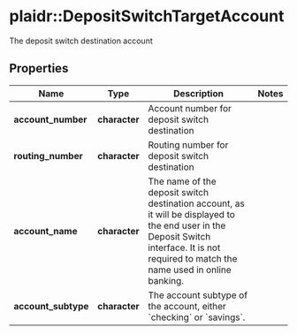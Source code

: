 # plaidr::DepositSwitchTargetAccount

The deposit switch destination account

## Properties
Name | Type | Description | Notes
------------ | ------------- | ------------- | -------------
**account_number** | **character** | Account number for deposit switch destination | 
**routing_number** | **character** | Routing number for deposit switch destination | 
**account_name** | **character** | The name of the deposit switch destination account, as it will be displayed to the end user in the Deposit Switch interface. It is not required to match the name used in online banking. | 
**account_subtype** | **character** | The account subtype of the account, either &#x60;checking&#x60; or &#x60;savings&#x60;. | 



